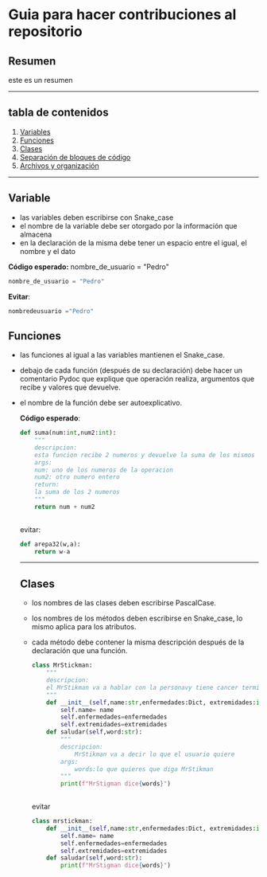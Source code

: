 # Guia para hacer contribuciones al repositorio

## Resumen 

este es un resumen 

---
## tabla de contenidos

1. [Variables](#variable)
2. [Funciones](#funcion)
3. [Clases](#clases)
4. [Separación de bloques de código](#organizacion)
5. [Archivos y organización](#manejodearchivo)

---

## Variable 
 - las variables deben escribirse con Snake_case
 - el nombre de la variable debe ser otorgado por la información que almacena 
 - en la declaración de la misma debe tener un espacio entre el igual, el nombre y el dato

 **Código esperado:**
 nombre_de_usuario = "Pedro"
  ```python
  nombre_de_usuario = "Pedro"
  ```

**Evitar**:

```python
nombredeusuario ="Pedro"
```

## Funciones

- las funciones al igual a las variables mantienen el Snake_case.

- debajo de cada función (después de su declaración) debe hacer un comentario Pydoc que explique que operación realiza, argumentos que recibe y valores que devuelve.

- el nombre de la función debe ser autoexplicativo.

  **Código esperado**:

  ```python
  def suma(num:int,num2:int):
      """
      descripcion:
      esta funcion recibe 2 numeros y devuelve la suma de los mismos
      args:
      num: uno de los numeros de la operacion
      num2: otro numero entero 
      return:
      la suma de los 2 numeros
      """
      return num + num2
      
  ```

  evitar:

  ```python
  def arepa32(w,a):
      return w-a
  ```

  ---

  ##  Clases

  - los nombres de las clases deben escribirse PascalCase.

  - los nombres de los métodos deben escribirse en Snake_case, lo mismo aplica para los atributos.

  - cada método debe contener la misma descripción después de la declaración que una función.

    ```python
    class MrStickman:
        """
        descripcion:
        el MrStikman va a hablar con la personavy tiene cancer terminal
        """
        def __init__(self,name:str,enfermedades:Dict, extremidades:int):
            self.name= name
            self.enfermedades=enfermedades
            self.extremidades=extremidades
        def saludar(self,word:str):
            """
            descripcion:
            	MrStikman va a decir lo que el usuario quiere 
            args:
            	words:lo que quieres que diga MrStikman
         	"""
            print(f"MrStigman dice{words}")
            
    ```

    evitar

    ```python
    class mrstickman:
        def __init__(self,name:str,enfermedades:Dict, extremidades:int):
            self.name= name
            self.enfermedades=enfermedades
            self.extremidades=extremidades
        def saludar(self,word:str):
            print(f"MrStigman dice{words}")
    ```

    



